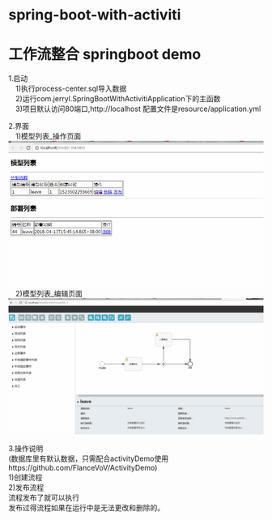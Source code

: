 # spring-boot-with-activiti
# 工作流整合 springboot demo

1.启动  
&#8194;&#8194;1)执行process-center.sql导入数据  
&#8194;&#8194;2)运行com.jerryl.SpringBootWithActivitiApplication下的主函数  
&#8194;&#8194;3)项目默认访问80端口,http://localhost 配置文件是resource/application.yml

2.界面  
&#8194;&#8194;1)模型列表_操作页面  
![image](https://github.com/FlanceVoV/SpringCloud_Activity/blob/master/img/model_list.png)
&#8194;&#8194;2)模型列表_编辑页面  
![image](https://github.com/FlanceVoV/SpringCloud_Activity/blob/master/img/model_edit.png)

3.操作说明  
(数据库里有默认数据，只需配合activityDemo使用https://github.com/FlanceVoV/ActivityDemo)  
1)创建流程  
2)发布流程  
流程发布了就可以执行  
发布过得流程如果在运行中是无法更改和删除的。
